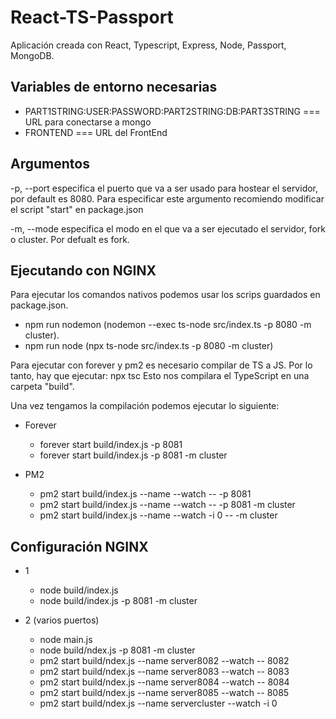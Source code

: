 # React-TS-Passport
Aplicación creada con React, Typescript, Express, Node, Passport, MongoDB.

## Variables de entorno necesarias
- PART1STRING:USER:PASSWORD:PART2STRING:DB:PART3STRING === URL para conectarse a mongo
- FRONTEND === URL del FrontEnd

## Argumentos
-p, --port especifica el puerto que va a ser usado para hostear el servidor, por default es 8080. Para especificar este argumento recomiendo modificar el script "start" en package.json

-m, --mode especifica el modo en el que va a ser ejecutado el servidor, fork o cluster. Por defualt es fork.


## Ejecutando con NGINX

Para ejecutar los comandos nativos podemos usar los scrips guardados en package.json. 
- npm run nodemon (nodemon --exec ts-node src/index.ts -p 8080 -m cluster).
- npm run node (npx ts-node src/index.ts -p 8080 -m cluster)

Para ejecutar con forever y pm2 es necesario compilar de TS a JS. Por lo tanto, hay que ejecutar: npx tsc
Esto nos compilara el TypeScript en una carpeta "build".

Una vez tengamos la compilación podemos ejecutar lo siguiente:
- Forever
  - forever start build/index.js -p 8081
  - forever start build/index.js -p 8081 -m cluster
  
- PM2
  - pm2 start build/index.js --name --watch -- -p 8081
  - pm2 start build/index.js --name --watch -- -p 8081 -m cluster
  - pm2 start build/index.js --name --watch -i 0 -- -m cluster
  
  
## Configuración NGINX 

- 1  
  - node build/index.js 
  - node build/index.js -p 8081 -m cluster
   
- 2 (varios puertos)
  - node main.js
  - node build/ndex.js -p 8081 -m cluster
  - pm2 start build/ndex.js --name server8082 --watch -- 8082
  - pm2 start build/ndex.js --name server8083 --watch -- 8083   
  - pm2 start build/ndex.js --name server8084 --watch -- 8084  
  - pm2 start build/ndex.js --name server8085 --watch -- 8085 
  - pm2 start build/ndex.js --name servercluster --watch -i 0 
